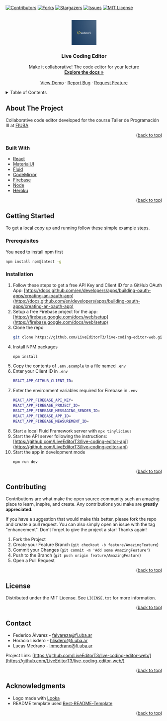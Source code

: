 <div id="top"></div>

[![Contributors][contributors-shield]][contributors-url]
[![Forks][forks-shield]][forks-url]
[![Stargazers][stars-shield]][stars-url]
[![Issues][issues-shield]][issues-url]
[![MIT License][license-shield]][license-url]

<!-- PROJECT LOGO -->
<br />
<div align="center">
  <a href="https://github.com/LiveEditorT3/live-coding-editor-web">
    <img src="public/logo.png" alt="Logo" width="80" height="80">
  </a>

<h3 align="center">Live Coding Editor</h3>

  <p align="center">
    Make it collaborative! The code editor for your lecture
    <br />
    <a href="https://github.com/LiveEditorT3/live-coding-editor-web"><strong>Explore the docs »</strong></a>
    <br />
    <br />
    <a href="https://live-coding-editor-web.herokuapp.com/">View Demo</a>
    ·
    <a href="https://github.com/LiveEditorT3/live-coding-editor-web/issues">Report Bug</a>
    ·
    <a href="https://github.com/LiveEditorT3/live-coding-editor-web/issues">Request Feature</a>
  </p>
</div>

<!-- TABLE OF CONTENTS -->
<details>
  <summary>Table of Contents</summary>
  <ol>
    <li>
      <a href="#about-the-project">About The Project</a>
      <ul>
        <li><a href="#built-with">Built With</a></li>
      </ul>
    </li>
    <li>
      <a href="#getting-started">Getting Started</a>
      <ul>
        <li><a href="#prerequisites">Prerequisites</a></li>
        <li><a href="#installation">Installation</a></li>
      </ul>
    </li>
    <li><a href="#usage">Usage</a></li>
    <li><a href="#roadmap">Roadmap</a></li>
    <li><a href="#contributing">Contributing</a></li>
    <li><a href="#license">License</a></li>
    <li><a href="#contact">Contact</a></li>
    <li><a href="#acknowledgments">Acknowledgments</a></li>
  </ol>
</details>

<!-- ABOUT THE PROJECT -->

## About The Project

Collaborative code editor developed for the course Taller de Programación III at [FIUBA](https://fi.uba.ar/)

<p align="right">(<a href="#top">back to top</a>)</p>

### Built With

- [React](https://reactjs.org/)
- [MaterialUI](https://mui.com/)
- [Fluid](https://fluidframework.com/)
- [CodeMirror](https://firebase.google.com/)
- [Firebase](https://nodejs.org/)
- [Node](https://codemirror.net/)
- [Heroku](https://www.heroku.com)

<p align="right">(<a href="#top">back to top</a>)</p>

<!-- GETTING STARTED -->

## Getting Started

To get a local copy up and running follow these simple example steps.

### Prerequisites

You need to install npm first

```sh
npm install npm@latest -g
```

### Installation

1. Follow these steps to get a free API Key and Client ID for a GitHub OAuth App:
   [https://docs.github.com/en/developers/apps/building-oauth-apps/creating-an-oauth-app](https://docs.github.com/en/developers/apps/building-oauth-apps/creating-an-oauth-app)
2. Setup a free Firebase project for the app:
   [https://firebase.google.com/docs/web/setup](https://firebase.google.com/docs/web/setup)
3. Clone the repo
   ```sh
   git clone https://github.com/LiveEditorT3/live-coding-editor-web.git
   ```
4. Install NPM packages
   ```sh
   npm install
   ```
5. Copy the contents of `.env.example` to a file named `.env`
6. Enter your Client ID in `.env`
   ```sh
   REACT_APP_GITHUB_CLIENT_ID=
   ```
7. Enter the environment variables required for Firebase in `.env`
   ```sh
   REACT_APP_FIREBASE_API_KEY=
   REACT_APP_FIREBASE_PROJECT_ID=
   REACT_APP_FIREBASE_MESSAGING_SENDER_ID=
   REACT_APP_FIREBASE_APP_ID=
   REACT_APP_FIREBASE_MEASUREMENT_ID=
   ```
8. Start a local Fluid Framework server with `npx tinylicious`
9. Start the API server following the instructions:
   [https://github.com/LiveEditorT3/live-coding-editor-api](https://github.com/LiveEditorT3/live-coding-editor-api)
10. Start the app in development mode
    ```sh
    npm run dev
    ```

<p align="right">(<a href="#top">back to top</a>)</p>

<!-- CONTRIBUTING -->

## Contributing

Contributions are what make the open source community such an amazing place to learn, inspire, and create. Any contributions you make are **greatly appreciated**.

If you have a suggestion that would make this better, please fork the repo and create a pull request. You can also simply open an issue with the tag "enhancement".
Don't forget to give the project a star! Thanks again!

1. Fork the Project
2. Create your Feature Branch (`git checkout -b feature/AmazingFeature`)
3. Commit your Changes (`git commit -m 'Add some AmazingFeature'`)
4. Push to the Branch (`git push origin feature/AmazingFeature`)
5. Open a Pull Request

<p align="right">(<a href="#top">back to top</a>)</p>

<!-- LICENSE -->

## License

Distributed under the MIT License. See `LICENSE.txt` for more information.

<p align="right">(<a href="#top">back to top</a>)</p>

<!-- CONTACT -->

## Contact

- Federico Álvarez - falvareza@fi.uba.ar
- Horacio Lisdero - hlisdero@fi.uba.ar
- Lucas Medrano - lnmedrano@fi.uba.ar

Project Link: [https://github.com/LiveEditorT3/live-coding-editor-web/](https://github.com/LiveEditorT3/live-coding-editor-web/)

<p align="right">(<a href="#top">back to top</a>)</p>

<!-- ACKNOWLEDGMENTS -->

## Acknowledgments

- Logo made with [Looka](https://looka.com/)
- README template used [Best-README-Template](https://github.com/othneildrew/Best-README-Template)

<p align="right">(<a href="#top">back to top</a>)</p>

<!-- MARKDOWN LINKS & IMAGES -->
<!-- https://www.markdownguide.org/basic-syntax/#reference-style-links -->

[contributors-shield]: https://img.shields.io/github/contributors/LiveEditorT3/live-coding-editor-web.svg?style=for-the-badge
[contributors-url]: https://github.com/LiveEditorT3/live-coding-editor-web/graphs/contributors
[forks-shield]: https://img.shields.io/github/forks/LiveEditorT3/live-coding-editor-web.svg?style=for-the-badge
[forks-url]: https://github.com/LiveEditorT3/live-coding-editor-web/network/members
[stars-shield]: https://img.shields.io/github/stars/LiveEditorT3/live-coding-editor-web.svg?style=for-the-badge
[stars-url]: https://github.com/LiveEditorT3/live-coding-editor-web/stargazers
[issues-shield]: https://img.shields.io/github/issues/LiveEditorT3/live-coding-editor-web.svg?style=for-the-badge
[issues-url]: https://github.com/LiveEditorT3/live-coding-editor-web/issues
[license-shield]: https://img.shields.io/github/license/othneildrew/Best-README-Template.svg?style=for-the-badge
[license-url]: https://github.com/LiveEditorT3/live-coding-editor-web/blob/master/LICENSE.txt
